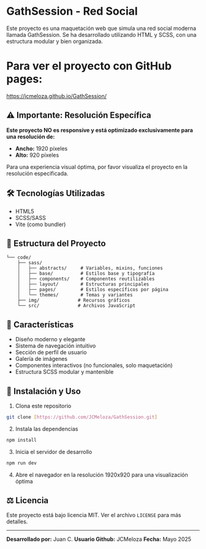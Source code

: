 # GathSession - Red Social

Este proyecto es una maquetación web que simula una red social moderna llamada GathSession. Se ha desarrollado utilizando HTML y SCSS, con una estructura modular y bien organizada.

# Para ver el proyecto con GitHub pages:

https://jcmeloza.github.io/GathSession/

## ⚠️ Importante: Resolución Específica
**Este proyecto NO es responsive y está optimizado exclusivamente para una resolución de:**
- **Ancho:** 1920 píxeles
- **Alto:** 920 píxeles

Para una experiencia visual óptima, por favor visualiza el proyecto en la resolución especificada.

## 🛠️ Tecnologías Utilizadas
- HTML5
- SCSS/SASS
- Vite (como bundler)

## 📁 Estructura del Proyecto
```
└── code/
    ├── sass/
    │   ├── abstracts/     # Variables, mixins, funciones
    │   ├── base/          # Estilos base y tipografía
    │   ├── components/    # Componentes reutilizables
    │   ├── layout/        # Estructuras principales
    │   ├── pages/         # Estilos específicos por página
    │   └── themes/        # Temas y variantes
    ├── img/              # Recursos gráficos
    └── src/              # Archivos JavaScript
```

## 🎨 Características
- Diseño moderno y elegante
- Sistema de navegación intuitivo
- Sección de perfil de usuario
- Galería de imágenes
- Componentes interactivos (no funcionales, solo maquetación)
- Estructura SCSS modular y mantenible

## 🚀 Instalación y Uso
1. Clona este repositorio
```bash
git clone [https://github.com/JCMeloza/GathSession.git]
```
2. Instala las dependencias
```bash
npm install
```
3. Inicia el servidor de desarrollo
```bash
npm run dev
```
4. Abre el navegador en la resolución 1920x920 para una visualización óptima

## ⚖️ Licencia
Este proyecto está bajo licencia MIT. Ver el archivo `LICENSE` para más detalles.

---

**Desarrollado por:** Juan C.
**Usuario Github:** JCMeloza
**Fecha:** Mayo 2025